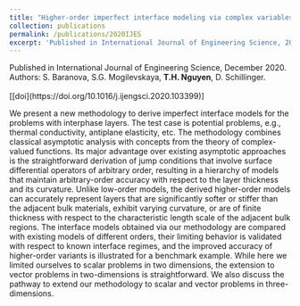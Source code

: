 ```yaml
---
title: "Higher-order imperfect interface modeling via complex variables based asymptotic analysis"
collection: publications
permalink: /publications/2020IJES
excerpt: 'Published in International Journal of Engineering Science, 2020. Read more.'
---
```


<div class="small">
   Published in International Journal of Engineering Science, December 2020.
</div>

<div class="small">
   Authors: S. Baranova, S.G. Mogilevskaya, <strong>T.H. Nguyen</strong>, D. Schillinger. 
</div><br/>
[[doi](https://doi.org/10.1016/j.ijengsci.2020.103399)]

We present a new methodology to derive imperfect interface models for the problems with interphase layers. The test case is potential problems, e.g., thermal conductivity, antiplane elasticity, etc. The methodology combines classical asymptotic analysis with concepts from the theory of complex-valued functions. Its major advantage over existing asymptotic approaches is the straightforward derivation of jump conditions that involve surface differential operators of arbitrary order, resulting in a hierarchy of models that maintain arbitrary-order accuracy with respect to the layer thickness and its curvature. Unlike low-order models, the derived higher-order models can accurately represent layers that are significantly softer or stiffer than the adjacent bulk materials, exhibit varying curvature, or are of finite thickness with respect to the characteristic length scale of the adjacent bulk regions. The interface models obtained via our methodology are compared with existing models of different orders, their limiting behavior is validated with respect to known interface regimes, and the improved accuracy of higher-order variants is illustrated for a benchmark example. While here we limited ourselves to scalar problems in two dimensions, the extension to vector problems in two-dimensions is straightforward. We also discuss the pathway to extend our methodology to scalar and vector problems in three-dimensions. 

